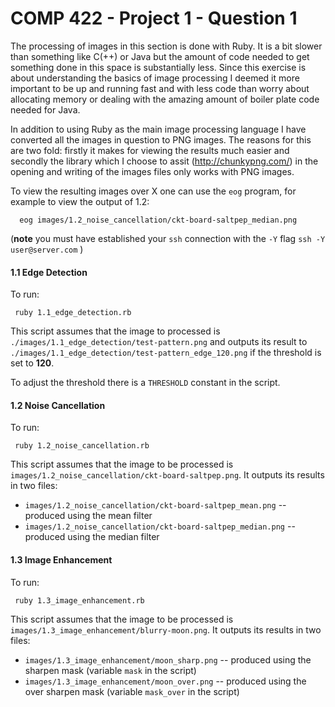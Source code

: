 # COMP 422 - Project 1 - Question 1

The processing of images in this section is done with Ruby.  It is a bit slower than something like C(++) or Java but the amount of code needed to get something done in this space is substantially less.  Since this exercise is about understanding the basics of image processing I deemed it more important to be up and running fast and with less code than worry about allocating memory or dealing with the amazing amount of boiler plate code needed for Java.

In addition to using Ruby as the main image processing language I have converted all the images in question to PNG images.  The reasons for this are two fold: firstly it makes for viewing the results much easier and secondly the library which I choose to assit (http://chunkypng.com/) in the opening and writing of the images files only works with PNG images.

To view the resulting images over X one can use the `eog` program, for example to view the output of 1.2:
```
  eog images/1.2_noise_cancellation/ckt-board-saltpep_median.png
```
(**note** you must have established your `ssh` connection with the `-Y` flag `ssh -Y user@server.com` )

#### 1.1 Edge Detection

To run:
```
 ruby 1.1_edge_detection.rb
```

This script assumes that the image to processed is `./images/1.1_edge_detection/test-pattern.png` and outputs its result to `./images/1.1_edge_detection/test-pattern_edge_120.png` if the threshold is set to **120**.

To adjust the threshold there is a `THRESHOLD` constant in the script.

#### 1.2 Noise Cancellation

To run:
```
 ruby 1.2_noise_cancellation.rb
```

This script assumes that the image to be processed is `images/1.2_noise_cancellation/ckt-board-saltpep.png`.  It outputs its results in two files:

* `images/1.2_noise_cancellation/ckt-board-saltpep_mean.png` --  produced using the mean filter
* `images/1.2_noise_cancellation/ckt-board-saltpep_median.png` --  produced using the median filter

#### 1.3 Image Enhancement

To run:
```
 ruby 1.3_image_enhancement.rb
```

This script assumes that the image to be processed is `images/1.3_image_enhancement/blurry-moon.png`.  It outputs its results in two files:

* `images/1.3_image_enhancement/moon_sharp.png` --  produced using the sharpen mask (variable `mask` in the script)
* `images/1.3_image_enhancement/moon_over.png` --  produced using the over sharpen mask (variable `mask_over` in the script)
